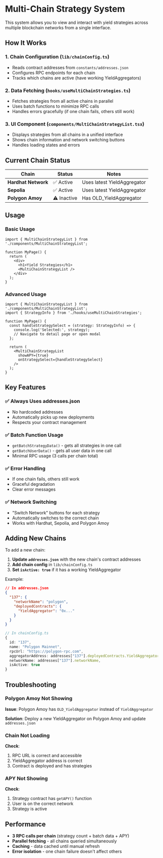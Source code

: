 # Multi-Chain Strategy System

This system allows you to view and interact with yield strategies across multiple blockchain networks from a single interface.

## How It Works

### 1. **Chain Configuration** (`lib/chainConfig.ts`)
- Reads contract addresses from `constants/addresses.json`
- Configures RPC endpoints for each chain
- Tracks which chains are active (have working YieldAggregators)

### 2. **Data Fetching** (`hooks/useMultiChainStrategies.ts`)
- Fetches strategies from all active chains in parallel
- Uses batch functions to minimize RPC calls
- Handles errors gracefully (if one chain fails, others still work)

### 3. **UI Component** (`components/MultiChainStrategyList.tsx`)
- Displays strategies from all chains in a unified interface
- Shows chain information and network switching buttons
- Handles loading states and errors

## Current Chain Status

| Chain | Status | Notes |
|-------|--------|-------|
| **Hardhat Network** | ✅ Active | Uses latest YieldAggregator |
| **Sepolia** | ✅ Active | Uses latest YieldAggregator |
| **Polygon Amoy** | ⚠️ Inactive | Has OLD_YieldAggregator |

## Usage

### Basic Usage
```tsx
import { MultiChainStrategyList } from './components/MultiChainStrategyList';

function MyPage() {
  return (
    <div>
      <h1>Yield Strategies</h1>
      <MultiChainStrategyList />
    </div>
  );
}
```

### Advanced Usage
```tsx
import { MultiChainStrategyList } from './components/MultiChainStrategyList';
import { StrategyInfo } from './hooks/useMultiChainStrategies';

function MyPage() {
  const handleStrategySelect = (strategy: StrategyInfo) => {
    console.log('Selected:', strategy);
    // Navigate to detail page or open modal
  };

  return (
    <MultiChainStrategyList
      showAPY={true}
      onStrategySelect={handleStrategySelect}
    />
  );
}
```

## Key Features

### ✅ **Always Uses addresses.json**
- No hardcoded addresses
- Automatically picks up new deployments
- Respects your contract management

### ✅ **Batch Function Usage**
- `getBatchStrategyData()` - gets all strategies in one call
- `getBatchUserData()` - gets all user data in one call
- Minimal RPC usage (3 calls per chain total)

### ✅ **Error Handling**
- If one chain fails, others still work
- Graceful degradation
- Clear error messages

### ✅ **Network Switching**
- "Switch Network" buttons for each strategy
- Automatically switches to the correct chain
- Works with Hardhat, Sepolia, and Polygon Amoy

## Adding New Chains

To add a new chain:

1. **Update `addresses.json`** with the new chain's contract addresses
2. **Add chain config** in `lib/chainConfig.ts`
3. **Set `isActive: true`** if it has a working YieldAggregator

Example:
```json
// In addresses.json
{
  "137": {
    "networkName": "polygon",
    "deployedContracts": {
      "YieldAggregator": "0x..."
    }
  }
}
```

```typescript
// In chainConfig.ts
{
  id: "137",
  name: "Polygon Mainnet",
  rpcUrl: "https://polygon-rpc.com",
  aggregatorAddress: addresses["137"].deployedContracts.YieldAggregator,
  networkName: addresses["137"].networkName,
  isActive: true
}
```

## Troubleshooting

### Polygon Amoy Not Showing
**Issue**: Polygon Amoy has `OLD_YieldAggregator` instead of `YieldAggregator`

**Solution**: Deploy a new YieldAggregator on Polygon Amoy and update `addresses.json`

### Chain Not Loading
**Check**:
1. RPC URL is correct and accessible
2. YieldAggregator address is correct
3. Contract is deployed and has strategies

### APY Not Showing
**Check**:
1. Strategy contract has `getAPY()` function
2. User is on the correct network
3. Strategy is active

## Performance

- **3 RPC calls per chain** (strategy count + batch data + APY)
- **Parallel fetching** - all chains queried simultaneously
- **Caching** - data cached until manual refresh
- **Error isolation** - one chain failure doesn't affect others 
